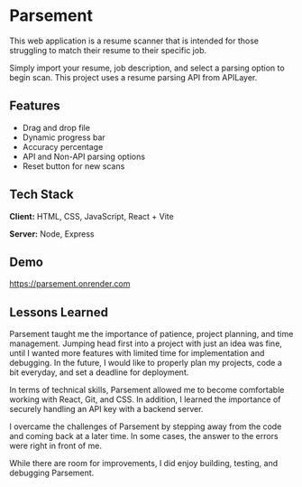 
# Parsement

This web application is a resume scanner that is intended for those struggling to match their resume to their specific job.

Simply import your resume, job description, and select a parsing option to begin scan. This project uses a resume parsing API from APILayer.

## Features

- Drag and drop file
- Dynamic progress bar
- Accuracy percentage
- API and Non-API parsing options
- Reset button for new scans



## Tech Stack

**Client:** HTML, CSS, JavaScript, React + Vite

**Server:** Node, Express


## Demo

https://parsement.onrender.com


## Lessons Learned

Parsement taught me the importance of patience, project planning, and time management. Jumping head first into a project with just an idea was fine, until I wanted more features with limited time for implementation and debugging. In the future, I would like to properly plan my projects, code a bit everyday, and set a deadline for deployment.

In terms of technical skills, Parsement allowed me to become comfortable working with React, Git, and CSS. In addition, I learned the importance of securely handling an API key with a backend server.

I overcame the challenges of Parsement by stepping away from the code and coming back at a later time. In some cases, the answer to the errors were right in front of me.

While there are room for improvements, I did enjoy building, testing, and debugging Parsement.
